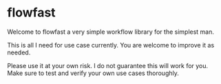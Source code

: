 # flowfast

Welcome to flowfast a very simple workflow library for the simplest man.

This is all I need for use case currently. You are welcome to improve it as needed.

Please use it at your own risk. I do not guarantee this will work for you. Make sure to test and verify your own use cases thoroughly.